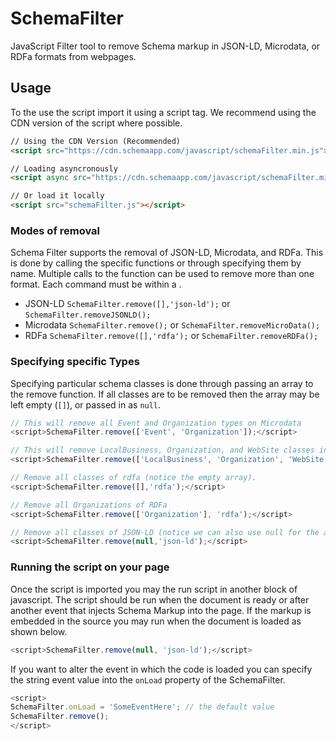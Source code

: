 # SchemaFilter
JavaScript Filter tool to remove Schema markup in JSON-LD, Microdata, or RDFa formats from webpages.


## Usage

To the use the script import it using a script tag. We recommend using the CDN version of the script where possible. 

```html
// Using the CDN Version (Recommended)
<script src="https://cdn.schemaapp.com/javascript/schemaFilter.min.js"></script>

// Loading asyncronously 
<script async src="https://cdn.schemaapp.com/javascript/schemaFilter.min.js"></script>

// Or load it locally
<script src="schemaFilter.js"></script>	

```


### Modes of removal

Schema Filter supports the removal of JSON-LD, Microdata, and RDFa. This is done by calling the specific functions or through specifying them by name. Multiple calls to the function can be used to remove more than one format. Each command must be within a <script>...</script>.

- JSON-LD ```SchemaFilter.remove([],'json-ld');``` or ```SchemaFilter.removeJSONLD();```
- Microdata ```SchemaFilter.remove();``` or ```SchemaFilter.removeMicroData();```
- RDFa ```SchemaFilter.remove([],'rdfa');``` or ```SchemaFilter.removeRDFa();```


### Specifying specific Types

Specifying particular schema classes is done through passing an array to the remove function. If all classes are to be removed then the array may be left empty (```[]```), or passed in as ```null```. 

```javascript
// This will remove all Event and Organization types on Microdata
<script>SchemaFilter.remove(['Event', 'Organization']);</script>

// This will remove LocalBusiness, Organization, and WebSite classes in a JSON-LD format. 
<script>SchemaFilter.remove(['LocalBusiness', 'Organization', 'WebSite'], 'json-ld');</script>

// Remove all classes of rdfa (notice the empty array).
<script>SchemaFilter.remove([],'rdfa');</script>

// Remove all Organizations of RDFa
<script>SchemaFilter.remove(['Organization'], 'rdfa');</script>

// Remove all classes of JSON-LD (notice we can also use null for the array).
<script>SchemaFilter.remove(null,'json-ld');</script>

```


### Running the script on your page

Once the script is imported you may the run script in another block of javascript. The script should be run when the document is ready or after another event that injects Schema Markup into the page. If the markup is embedded in the source you may run when the document is loaded as shown below.

```javascript
<script>SchemaFilter.remove(null, 'json-ld');</script>
```

If you want to alter the event in which the code is loaded you can specify the string event value into the ```onLoad``` property of the SchemaFilter. 

```javascript
<script>
SchemaFilter.onLoad = 'SomeEventHere'; // the default value
SchemaFilter.remove();
</script>
```
 


